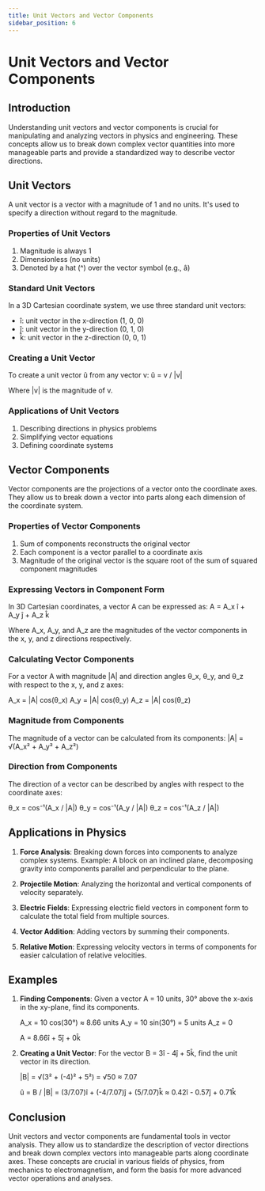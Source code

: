 ```yaml
---
title: Unit Vectors and Vector Components
sidebar_position: 6
---
```

# Unit Vectors and Vector Components

## Introduction

Understanding unit vectors and vector components is crucial for manipulating and analyzing vectors in physics and engineering. These concepts allow us to break down complex vector quantities into more manageable parts and provide a standardized way to describe vector directions.

## Unit Vectors

A unit vector is a vector with a magnitude of 1 and no units. It's used to specify a direction without regard to the magnitude.

### Properties of Unit Vectors

1. Magnitude is always 1
2. Dimensionless (no units)
3. Denoted by a hat (^) over the vector symbol (e.g., â)

### Standard Unit Vectors

In a 3D Cartesian coordinate system, we use three standard unit vectors:
- î: unit vector in the x-direction (1, 0, 0)
- ĵ: unit vector in the y-direction (0, 1, 0)
- k̂: unit vector in the z-direction (0, 0, 1)

### Creating a Unit Vector

To create a unit vector û from any vector v:
û = v / |v|

Where |v| is the magnitude of v.

### Applications of Unit Vectors

1. Describing directions in physics problems
2. Simplifying vector equations
3. Defining coordinate systems

## Vector Components

Vector components are the projections of a vector onto the coordinate axes. They allow us to break down a vector into parts along each dimension of the coordinate system.

### Properties of Vector Components

1. Sum of components reconstructs the original vector
2. Each component is a vector parallel to a coordinate axis
3. Magnitude of the original vector is the square root of the sum of squared component magnitudes

### Expressing Vectors in Component Form

In 3D Cartesian coordinates, a vector A can be expressed as:
A = A_x î + A_y ĵ + A_z k̂

Where A_x, A_y, and A_z are the magnitudes of the vector components in the x, y, and z directions respectively.

### Calculating Vector Components

For a vector A with magnitude |A| and direction angles θ_x, θ_y, and θ_z with respect to the x, y, and z axes:

A_x = |A| cos(θ_x)
A_y = |A| cos(θ_y)
A_z = |A| cos(θ_z)

### Magnitude from Components

The magnitude of a vector can be calculated from its components:
|A| = √(A_x² + A_y² + A_z²)

### Direction from Components

The direction of a vector can be described by angles with respect to the coordinate axes:

θ_x = cos⁻¹(A_x / |A|)
θ_y = cos⁻¹(A_y / |A|)
θ_z = cos⁻¹(A_z / |A|)

## Applications in Physics

1. **Force Analysis**: Breaking down forces into components to analyze complex systems.
   Example: A block on an inclined plane, decomposing gravity into components parallel and perpendicular to the plane.

2. **Projectile Motion**: Analyzing the horizontal and vertical components of velocity separately.

3. **Electric Fields**: Expressing electric field vectors in component form to calculate the total field from multiple sources.

4. **Vector Addition**: Adding vectors by summing their components.

5. **Relative Motion**: Expressing velocity vectors in terms of components for easier calculation of relative velocities.

## Examples

1. **Finding Components**:
   Given a vector A = 10 units, 30° above the x-axis in the xy-plane, find its components.

   A_x = 10 cos(30°) ≈ 8.66 units
   A_y = 10 sin(30°) = 5 units
   A_z = 0

   A = 8.66î + 5ĵ + 0k̂

2. **Creating a Unit Vector**:
   For the vector B = 3î - 4ĵ + 5k̂, find the unit vector in its direction.

   |B| = √(3² + (-4)² + 5²) = √50 ≈ 7.07

   û = B / |B| = (3/7.07)î + (-4/7.07)ĵ + (5/7.07)k̂
   ≈ 0.42î - 0.57ĵ + 0.71k̂

## Conclusion

Unit vectors and vector components are fundamental tools in vector analysis. They allow us to standardize the description of vector directions and break down complex vectors into manageable parts along coordinate axes. These concepts are crucial in various fields of physics, from mechanics to electromagnetism, and form the basis for more advanced vector operations and analyses.
